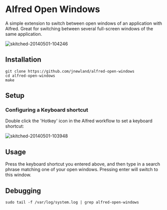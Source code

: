 # Alfred Open Windows

A simple extension to switch between open windows of an application with Alfred. Great for switching between several full-screen windows of the same application.

![skitched-20140501-104246](https://cloud.githubusercontent.com/assets/47/2855041/030a6c68-d158-11e3-9a5b-35215c32a8a3.jpg)

## Installation

    git clone https://github.com/jnewland/alfred-open-windows
    cd alfred-open-windows
    make

## Setup

### Configuring a Keyboard shortcut

Double click the 'Hotkey' icon in the Alfred workflow to set a keyboard shortcut:

![skitched-20140501-103948](https://cloud.githubusercontent.com/assets/47/2855013/98b374e0-d157-11e3-8e97-365ea2c3de9a.jpg)

## Usage

 Press the keyboard shortcut you entered above, and then type in a search phrase matching one of your open windows. Pressing enter will switch to this window.

## Debugging

    sudo tail -f /var/log/system.log | grep alfred-open-windows
